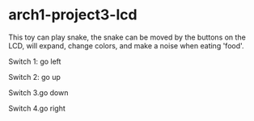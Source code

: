# arch1-project3-lcd

This toy can play snake, the snake can be moved by the buttons on the LCD,
will expand, change colors, and make a noise when eating 'food'.


Switch 1: go left

Switch 2: go up

Switch 3.go down

Switch 4.go right
